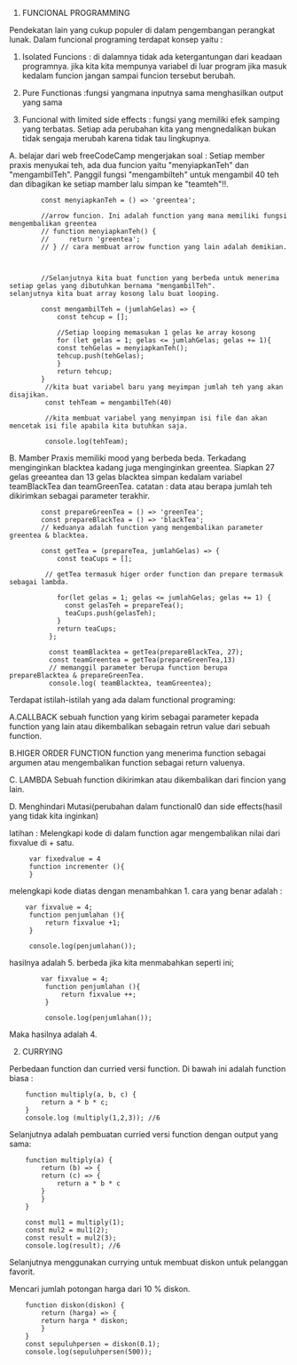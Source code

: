 1. FUNCIONAL PROGRAMMING

Pendekatan lain yang cukup populer di dalam pengembangan perangkat lunak.
Dalam funcional programing terdapat konsep yaitu :

1. Isolated Funcions : di dalamnya tidak ada ketergantungan dari keadaan programnya. jika kita kita mempunya variabel di luar program jika masuk kedalam funcion jangan sampai funcion tersebut berubah. 

2.  Pure Functionas :fungsi yangmana inputnya sama menghasilkan output yang sama

3. Funcional with limited side effects : fungsi yang memiliki efek samping yang terbatas. Setiap ada perubahan kita yang mengnedalikan bukan tidak sengaja merubah karena tidak tau lingkupnya.

A. belajar dari web freeCodeCamp mengerjakan soal :
 Setiap member praxis menyukai teh, ada dua funcion yaitu "menyiapkanTeh" dan "mengambilTeh". Panggil fungsi "mengambilteh" untuk mengambil 40 teh dan dibagikan ke setiap mamber lalu simpan ke "teamteh"!!.
 
 

			const menyiapkanTeh = () => 'greentea';
			
			//arrow funcion. Ini adalah function yang mana memiliki fungsi mengembalikan greentea
			// function menyiapkanTeh() {
			//     return 'greentea';
			// } // cara membuat arrow function yang lain adalah demikian.



			//Selanjutnya kita buat function yang berbeda untuk menerima setiap gelas yang dibutuhkan bernama "mengambilTeh". 				selanjutnya kita buat array kosong lalu buat looping.

			const mengambilTeh = (jumlahGelas) => {
			    const tehcup = [];

			    //Setiap looping memasukan 1 gelas ke array kosong
			    for (let gelas = 1; gelas <= jumlahGelas; gelas += 1){
				const tehGelas = menyiapkanTeh();
				tehcup.push(tehGelas);
			    }
			    return tehcup;
			}
			 //kita buat variabel baru yang meyimpan jumlah teh yang akan disajikan.
			 const tehTeam = mengambilTeh(40)

			 //kita membuat variabel yang menyimpan isi file dan akan mencetak isi file apabila kita butuhkan saja.
			 
			 console.log(tehTeam);


B. Mamber Praxis memiliki  mood yang berbeda beda. Terkadang menginginkan blacktea kadang juga menginginkan greentea. Siapkan 27 gelas greeantea dan 13 gelas blacktea  simpan kedalam variabel teamBlackTea dan teamGreenTea.
catatan : data atau berapa jumlah teh dikirimkan sebagai parameter terakhir.




			const prepareGreenTea = () => 'greenTea';
			const prepareBlackTea = () => 'blackTea';
			// keduanya adalah function yang mengembalikan parameter greentea & blacktea.

			const getTea = (prepareTea, jumlahGelas) => {
			    const teaCups = [];
			  
			 // getTea termasuk higer order function dan prepare termasuk sebagai lambda. 
			 
			    for(let gelas = 1; gelas <= jumlahGelas; gelas += 1) {
			      const gelasTeh = prepareTea();
			      teaCups.push(gelasTeh);
			    }
			    return teaCups;
			  };

			  const teamBlacktea = getTea(prepareBlackTea, 27);
			  const teamGreentea = getTea(prepareGreenTea,13)
			  // memanggil parameter berupa function berupa prepareBlacktea & prepareGreenTea.
			  console.log( teamBlacktea, teamGreentea);
			  
			  
						 
Terdapat istilah-istilah yang ada dalam functional programing:


A.CALLBACK
 sebuah function yang kirim sebagai parameter kepada function yang lain atau dikembalikan sebagain retrun value dari sebuah function.
 
B.HIGER ORDER FUNCTION
function yang menerima function sebagai argumen atau mengembalikan function sebagai return valuenya.

C. LAMBDA
Sebuah function dikirimkan atau dikembalikan dari fincion yang lain.

D. Menghindari Mutasi(perubahan dalam functional0 dan side effects(hasil yang tidak kita inginkan)

 latihan :
 Melengkapi kode di dalam function  agar mengembalikan nilai dari fixvalue di + satu.
 
 
 		 var fixedvalue = 4
 		 function incrementer (){
 		 }
 		 
 		 
 melengkapi kode diatas dengan menambahkan 1. cara yang benar adalah :
 

		var fixvalue = 4;
		 function penjumlahan (){
		     return fixvalue +1;
		 }

		 console.log(penjumlahan());
		 
hasilnya adalah 5. berbeda jika kita menmabahkan seperti ini;

			var fixvalue = 4;
			 function penjumlahan (){
			     return fixvalue ++;
			 }

			 console.log(penjumlahan());
			 
			 
Maka hasilnya adalah 4. 


2. CURRYING 

Perbedaan function dan curried versi function. Di bawah ini adalah function biasa :

		function multiply(a, b, c) {
		    return a * b * c;
		}
		console.log (multiply(1,2,3)); //6
		
		
Selanjutnya adalah pembuatan curried versi function dengan output yang sama:


		function multiply(a) {
		    return (b) => {
			return (c) => {
			    return a * b * c
			}
		    }
		}

		const mul1 = multiply(1);
		const mul2 = mul1(2);
		const result = mul2(3);
		console.log(result); //6
		
Selanjutnya menggunakan currying untuk membuat diskon untuk  pelanggan favorit. 

Mencari jumlah potongan harga dari 10 % diskon.
			
		function diskon(diskon) {
		    return (harga) => {
			return harga * diskon;
		    }
		}
		const sepuluhpersen = diskon(0.1);
		console.log(sepuluhpersen(500));
		

		


